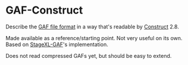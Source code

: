 # GAF-Construct

Describe the [GAF file format](https://gafmedia.com) in a way that's readable
by [Construct](https://github.com/construct/construct) 2.8.

Made available as a reference/starting point. Not very useful on its own.
Based on [StageXL-GAF](https://github.com/bp74/StageXL_GAF)'s implementation.

Does not read compressed GAFs yet, but should be easy to extend.
